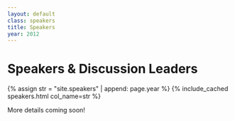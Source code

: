 ```yaml
---
layout: default
class: speakers
title: Speakers
year: 2012
---
```


# Speakers & Discussion Leaders

{% assign str = "site.speakers" | append: page.year %}
{% include_cached speakers.html col_name=str %}

<p class="collections-tag">More details coming soon!</p>
